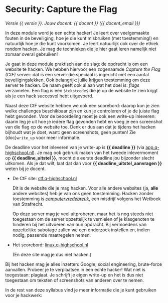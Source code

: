 # Security: Capture the Flag

<!-- Deze regel niet wijzigen! -->
*Versie {{ versie }}. Jouw docent: {{ docent }} ({{ docent_email }})*

In deze module word je een echte hacker! Je leert over veelgemaakte fouten in de beveiliging, hoe je die kunt misbruiken (met toestemming!) en natuurlijk hoe je die kunt voorkomen. Je leert natuurlijk ook over de ethiek rondom hacken. Je mag de technieken die je hier gaat leren namelijk niet zomaar overal gebruiken!

Je gaat in deze module praktisch aan de slag: de opdracht is om een website te hacken. We hebben hiervoor een zogenaamde *Capture the Flag (CtF)* server: dat is een server die speciaal is ingericht met een aantal beveiligingslekken. Ook belangrijk: jullie krijgen toestemming om deze server te hacken. De naam geeft ook al aan wat het doel is: *flags* verzamelen. Een flag is een `$tekstcode$` die je op de website te zien krijgt als je een hack succesvol hebt uitgevoerd.

Naast deze CtF website hebben we ook een scorebord: daarop kun je zien welke challenges beschikbaar zijn en kun je controleren of je de juiste flag hebt gevonden. Voor de beoordeling moet je ook een write-up inleveren: daarin leg je uit hoe je iedere flag gevonden hebt en voeg je een screenshot van die flag op de website toe. Denk er dus aan dat je tijdens het hacken bijhoudt wat je doet, want: geen screenshots, geen punten! Zie {doc}`write_up` voor meer informatie.

De deadline voor het inleveren van je write-up is **{{ deadline }}** (via [app.q-highschool.nl](https://app.q-highschool.nl)). Je mag ook gebruik maken van het tweede inlevermoment op **{{ deadline_uitstel }}**, mocht die eerste deadline jou bijzonder slecht uitkomen. Als je dat wilt, laat dat dan voor **{{ deadline_uitstel_aanvragen }}** weten bij je docent.

- De CtF site: [ctf.q-highschool.nl](https://ctf.q-highschool.nl)

  Dit is de website die je mag hacken. Voor alle andere websites (ja, **alle** andere websites) heb je van ons geen toestemming. Hacken zonder toestemming is *[computervredebreuk](https://www.om.nl/onderwerpen/cybercrime/hack_right/wetsartikel-computervredebreuk)*, een misdrijf volgens het Wetboek van Strafrecht.

  Op deze server mag je veel uitproberen, maar het is nog steeds niet toegestaan om de server opzettelijk te vernielen of je klasgenoten te hinderen bij het uitvoeren van hun opdracht. Bij vermoedens van opzettelijke sabotage zullen we een onderzoek instellen en, indien nodig, passende maatregelen nemen.

- Het scorebord: [linux.q-highschool.nl](https://linux.q-highschool.nl)

  (En deze site mag je dus niet hacken.)

Bij het hacken mag je alles inzetten: Google, social engineering, brute-force aanvallen. Probeer je te verplaatsen in een echte hacker! Wat niet is toegestaan: plagiaat. Je schrijft je eigen write-up en het is dus niet toegestaan om teksten of screenshots van anderen over te nemen.

In de rest van deze syllabus vind je meer informatie die je kunt gebruiken voor je hackwerk:

```{tableofcontents}
```
